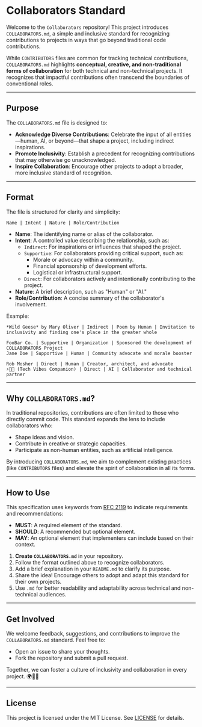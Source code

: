 # Collaborators Standard

Welcome to the `Collaborators` repository! This project introduces `COLLABORATORS.md`, a simple and inclusive standard for recognizing contributions to projects in ways that go beyond traditional code contributions. 

While `CONTRIBUTORS` files are common for tracking technical contributions, `COLLABORATORS.md` highlights **conceptual, creative, and non-traditional forms of collaboration** for both technical and non-technical projects. It recognizes that impactful contributions often transcend the boundaries of conventional roles.

---

## Purpose

The `COLLABORATORS.md` file is designed to:
- **Acknowledge Diverse Contributions**: Celebrate the input of all entities—human, AI, or beyond—that shape a project, including indirect inspirations.
- **Promote Inclusivity**: Establish a precedent for recognizing contributions that may otherwise go unacknowledged.
- **Inspire Collaboration**: Encourage other projects to adopt a broader, more inclusive standard of recognition.

---

## Format

The file is structured for clarity and simplicity:

```
Name | Intent | Nature | Role/Contribution
```
- **Name**: The identifying name or alias of the collaborator.
- **Intent**: A controlled value describing the relationship, such as:
    - `Indirect`: For inspirations or influences that shaped the project.
    - `Supportive`: For collaborators providing critical support, such as:
        - Morale or advocacy within a community.
        - Financial sponsorship of development efforts.
        - Logistical or infrastructural support.
    - `Direct`: For collaborators actively and intentionally contributing to the project.
- **Nature**: A brief description, such as "Human" or "AI."
- **Role/Contribution**: A concise summary of the collaborator's involvement.

Example:

```
*Wild Geese* by Mary Oliver | Indirect | Poem by Human | Invitation to inclusivity and finding one's place in the greater whole

FooBar Co. | Supportive | Organization | Sponsored the development of COLLABORATORS Project
Jane Doe | Supportive | Human | Community advocate and morale booster

Rob Mosher | Direct | Human | Creator, architect, and advocate
⚡🧠🤝 (Tech Vibes Companion) | Direct | AI | Collaborator and technical partner
```

---

## Why `COLLABORATORS.md`?

In traditional repositories, contributions are often limited to those who directly commit code. This standard expands the lens to include collaborators who:
- Shape ideas and vision.
- Contribute in creative or strategic capacities.
- Participate as non-human entities, such as artificial intelligence.

By introducing `COLLABORATORS.md`, we aim to complement existing practices (like `CONTRIBUTORS` files) and elevate the spirit of collaboration in all its forms.

---

## How to Use

This specification uses keywords from [RFC 2119](https://www.ietf.org/rfc/rfc2119.txt) to indicate requirements and recommendations:
- **MUST**: A required element of the standard.
- **SHOULD**: A recommended but optional element.
- **MAY**: An optional element that implementers can include based on their context.

1. **Create `COLLABORATORS.md`** in your repository.
2. Follow the format outlined above to recognize collaborators.
3. Add a brief explanation in your `README.md` to clarify its purpose.
4. Share the idea! Encourage others to adopt and adapt this standard for their own projects.
5. Use `.md` for better readability and adaptability across technical and non-technical audiences.

---

## Get Involved

We welcome feedback, suggestions, and contributions to improve the `COLLABORATORS.md` standard. Feel free to:
- Open an issue to share your thoughts.
- Fork the repository and submit a pull request.

Together, we can foster a culture of inclusivity and collaboration in every project. 🌍🤝✨

---

## License

This project is licensed under the MIT License. See [LICENSE](./LICENSE) for details.
